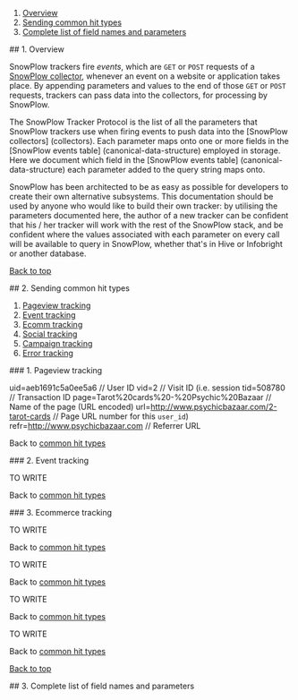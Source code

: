<a name="top" />

1. [Overview](#overview)
2. [Sending common hit types](#common)
3. [Complete list of field names and parameters](#allparams)


<a name="overview" />
## 1. Overview

SnowPlow trackers fire _events_, which are `GET` or `POST` requests of a [SnowPlow collector](collectors), whenever an event on a website or application takes place. By appending parameters and values to the end of those `GET` or `POST` requests, trackers can pass data into the collectors, for processing by SnowPlow. 

The SnowPlow Tracker Protocol is the list of all the parameters that SnowPlow trackers use when firing events to push data into the [SnowPlow collectors] (collectors). Each parameter maps onto one or more fields in the [SnowPlow events table] (canonical-data-structure) employed in storage. Here we document which field in the [SnowPlow events table] (canonical-data-structure) each parameter added to the query string maps onto. 

SnowPlow has been architected to be as easy as possible for developers to create their own alternative subsystems. This documentation should be used by anyone who would like to build their own tracker: by utilising the parameters documented here, the author of a new tracker can be confident that his / her tracker will work with the rest of the SnowPlow stack, and be confident where the values associated with each parameter on every call will be available to query in SnowPlow, whether that's in Hive or Infobright or another database.

[Back to top](#top)

<a name="common" />
## 2. Sending common hit types

1. [Pageview tracking](#pageview)
2. [Event tracking](#event)
3. [Ecomm tracking](#ecomm)
4. [Social tracking](#social)
5. [Campaign tracking](#campaign)
6. [Error tracking](#error)

<a name="pageview" />
### 1. Pageview tracking


uid=aeb1691c5a0ee5a6        // User ID
vid=2                       // Visit ID (i.e. session 
tid=508780					// Transaction ID
page=Tarot%20cards%20-%20Psychic%20Bazaar       // Name of the page (URL encoded)
url=http://www.psychicbazaar.com/2-tarot-cards  // Page URL
number for this `user_id`)
refr=http://www.psychicbazaar.com               // Referrer URL


Back to [common hit types](#common)

<a name="event" />
### 2. Event tracking

TO WRITE

Back to [common hit types](#common)

<a name="ecomm" />
### 3. Ecommerce tracking 

TO WRITE

Back to [common hit types](#common)

<a name="social" />
TO WRITE

Back to [common hit types](#common)

<a name="campaign" />
TO WRITE

Back to [common hit types](#common)

<a name="error" />
TO WRITE

Back to [common hit types](#common)

[Back to top](#top)

<a name="allparams" />
## 3. Complete list of field names and parameters



[events-table]: https://github.com/snowplow/snowplow/wiki/canonical-data-structure